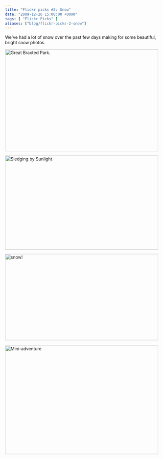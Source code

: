 ```yaml
---
title: "Flickr picks #2: Snow"
date: "2009-12-20 15:00:00 +0000"
tags: [ "Flickr Picks" ]
aliases: ["blog/flickr-picks-2-snow"]
---
```

We've had a lot of snow over the past few days making for some beautiful, bright snow photos.

<p><a href="http://www.flickr.com/photos/stuart166axe/4198665199/" title="Great Braxted Park. by Stuart Axe, on Flickr" rel="nofollow"><img width="500" height="332" src="http://farm3.static.flickr.com/2736/4198665199_e51e91fe5f.jpg" alt="Great Braxted Park." /></a></p>
<p><a href="http://www.flickr.com/photos/visibledarkness/4197673154/" title="Sledging by Sunlight by Visible Darkness, on Flickr" rel="nofollow"><img width="500" height="306" src="http://farm3.static.flickr.com/2755/4197673154_656c89ea11.jpg" alt="Sledging by Sunlight" /></a></p>
<p><a href="http://www.flickr.com/photos/hydrogen1/4194859042/" title="snow! by enviro warrior, on Flickr" rel="nofollow"><img width="500" height="281" src="http://farm3.static.flickr.com/2706/4194859042_b6cd354837.jpg" alt="snow!" /></a><a href="http://www.flickr.com/photos/scootzsx/4194092026/" title="Star Burst! by Scootzsx, on Flickr" rel="nofollow"><br /></a></p>
<p><a href="http://www.flickr.com/photos/slowandeasy/4195011003/" title="Mini-adventure by SlowAndEasy, on Flickr" rel="nofollow"><img width="500" height="354" src="http://farm3.static.flickr.com/2490/4195011003_4cf272e2ef.jpg" alt="Mini-adventure" /></a></p>